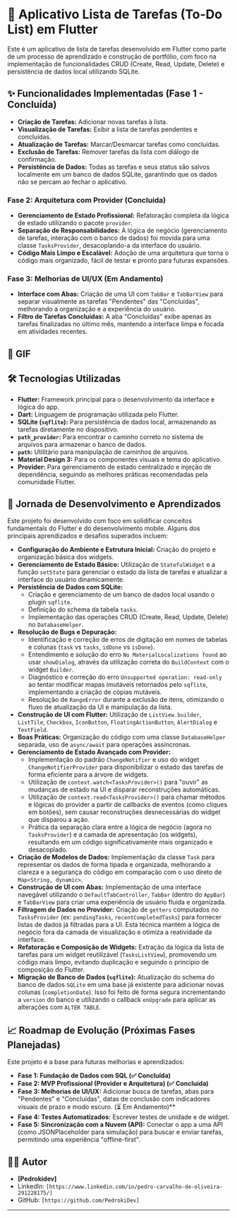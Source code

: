 # 📝 Aplicativo Lista de Tarefas (To-Do List) em Flutter

Este é um aplicativo de lista de tarefas desenvolvido em Flutter como parte de um processo de aprendizado e construção de portfólio, com foco na implementação de funcionalidades CRUD (Create, Read, Update, Delete) e persistência de dados local utilizando SQLite.

## ✨ Funcionalidades Implementadas (Fase 1 - Concluída)

* **Criação de Tarefas:** Adicionar novas tarefas à lista.
* **Visualização de Tarefas:** Exibir a lista de tarefas pendentes e concluídas.
* **Atualização de Tarefas:** Marcar/Desmarcar tarefas como concluídas.
* **Exclusão de Tarefas:** Remover tarefas da lista com diálogo de confirmação.
* **Persistência de Dados:** Todas as tarefas e seus status são salvos localmente em um banco de dados SQLite, garantindo que os dados não se percam ao fechar o aplicativo.


### Fase 2: Arquitetura com Provider (Concluída)
  * **Gerenciamento de Estado Profissional:** Refatoração completa da lógica de estado utilizando o pacote `provider`.
  * **Separação de Responsabilidades:** A lógica de negócio (gerenciamento de tarefas, interação com o banco de dados) foi movida para uma classe `TasksProvider`, desacoplando-a da interface do usuário.
  * **Código Mais Limpo e Escalável:** Adoção de uma arquitetura que torna o código mais organizado, fácil de testar e pronto para futuras expansões.

### Fase 3: Melhorias de UI/UX (Em Andamento)
* **Interface com Abas:** Criação de uma UI com `TabBar` e `TabBarView` para separar visualmente as tarefas "Pendentes" das "Concluídas", melhorando a organização e a experiência do usuário.
* **Filtro de Tarefas Concluídas:** A aba "Concluídas" exibe apenas as tarefas finalizadas no último mês, mantendo a interface limpa e focada em atividades recentes.

## 📸 GIF

<!-- Uploading "Screen_recording_20250611_041829-ezgif.com-resize.gif"... -->

## 🛠️ Tecnologias Utilizadas

* **Flutter:** Framework principal para o desenvolvimento da interface e lógica do app.
* **Dart:** Linguagem de programação utilizada pelo Flutter.
* **SQLite (`sqflite`):** Para persistência de dados local, armazenando as tarefas diretamente no dispositivo.
* **`path_provider`:** Para encontrar o caminho correto no sistema de arquivos para armazenar o banco de dados.
* **`path`:** Utilitário para manipulação de caminhos de arquivos.
* **Material Design 3:** Para os componentes visuais e tema do aplicativo.
* **Provider:** Para gerenciamento de estado centralizado e injeção de dependência, seguindo as melhores práticas recomendadas pela comunidade Flutter.

## 🚀 Jornada de Desenvolvimento e Aprendizados

Este projeto foi desenvolvido com foco em solidificar conceitos fundamentais do Flutter e do desenvolvimento mobile. Alguns dos principais aprendizados e desafios superados incluem:

* **Configuração do Ambiente e Estrutura Inicial:** Criação do projeto e organização básica dos widgets.
* **Gerenciamento de Estado Básico:** Utilização de `StatefulWidget` e a função `setState` para gerenciar o estado da lista de tarefas e atualizar a interface do usuário dinamicamente.
* **Persistência de Dados com SQLite:**
    * Criação e gerenciamento de um banco de dados local usando o plugin `sqflite`.
    * Definição do schema da tabela `tasks`.
    * Implementação das operações CRUD (Create, Read, Update, Delete) no `DatabaseHelper`.
* **Resolução de Bugs e Depuração:**
    * Identificação e correção de erros de digitação em nomes de tabelas e colunas (`task` vs `tasks`, `idDone` vs `isDone`).
    * Entendimento e solução do erro `No MaterialLocalizations found` ao usar `showDialog`, através da utilização correta do `BuildContext` com o widget `Builder`.
    * Diagnóstico e correção do erro `Unsupported operation: read-only` ao tentar modificar mapas imutáveis retornados pelo `sqflite`, implementando a criação de cópias mutáveis.
    * Resolução de `RangeError` durante a exclusão de itens, otimizando o fluxo de atualização da UI e manipulação da lista.
* **Construção de UI com Flutter:** Utilização de `ListView.builder`, `ListTile`, `Checkbox`, `IconButton`, `FloatingActionButton`, `AlertDialog` e `TextField`.
* **Boas Práticas:** Organização do código com uma classe `DatabaseHelper` separada, uso de `async/await` para operações assíncronas.
* **Gerenciamento de Estado Avançado com Provider:**
  * Implementação do padrão `ChangeNotifier` e uso do widget `ChangeNotifierProvider` para disponibilizar o estado das tarefas de forma eficiente para a árvore de widgets.
  * Utilização de `context.watch<TasksProvider>()` para "ouvir" as mudanças de estado na UI e disparar reconstruções automáticas.
  * Utilização de `context.read<TasksProvider>()` para chamar métodos e lógicas do provider a partir de callbacks de eventos (como cliques em botões), sem causar reconstruções desnecessárias do widget que disparou a ação.
  * Prática da separação clara entre a lógica de negócio (agora no `TasksProvider`) e a camada de apresentação (os widgets), resultando em um código significativamente mais organizado e desacoplado.
* **Criação de Modelos de Dados:** Implementação da classe `Task` para representar os dados de forma tipada e organizada, melhorando a clareza e a segurança do código em comparação com o uso direto de `Map<String, dynamic>`.
* **Construção de UI com Abas:** Implementação de uma interface navegável utilizando o `DefaultTabController`, `TabBar` (dentro do `AppBar`) e `TabBarView` para criar uma experiência de usuário fluida e organizada.
* **Filtragem de Dados no Provider:** Criação de `getters` computados no `TasksProvider` (ex: `pendingTasks`, `recentCompletedTasks`) para fornecer listas de dados já filtradas para a UI. Esta técnica mantém a lógica de negócio fora da camada de visualização e otimiza a reatividade da interface.
* **Refatoração e Composição de Widgets:** Extração da lógica da lista de tarefas para um widget reutilizável (`TasksListView`), promovendo um código mais limpo, evitando duplicação e seguindo o princípio de composição do Flutter.
* **Migração de Banco de Dados (`sqflite`):** Atualização do schema do banco de dados `SQLite` em uma base já existente para adicionar novas colunas (`completionDate`). Isso foi feito de forma segura incrementando a `version` do banco e utilizando o callback `onUpgrade` para aplicar as alterações com `ALTER TABLE`.

## 📈 Roadmap de Evolução (Próximas Fases Planejadas)

Este projeto é a base para futuras melhorias e aprendizados:

* **Fase 1: Fundação de Dados com SQL (✅ Concluída)**
* **Fase 2: MVP Profissional (Provider e Arquitetura) (✅ Concluída)**
* **Fase 3: Melhorias de UI/UX:** Adicionar busca de tarefas, abas para "Pendentes" e "Concluídas", datas de conclusão com indicadores visuais de prazo e modo escuro. (⏳ Em Andamento)**
* **Fase 4: Testes Automatizados:** Escrever testes de unidade e de widget.
* **Fase 5: Sincronização com a Nuvem (API):** Conectar o app a uma API (como JSONPlaceholder para simulação) para buscar e enviar tarefas, permitindo uma experiência "offline-first".

## 👨‍💻 Autor

* **[Pedrokidev]**
* LinkedIn: `[https://www.linkedin.com/in/pedro-carvalho-de-oliveira-291228175/]`
* GitHub: `[https://github.com/PedrokiDev]`

---

